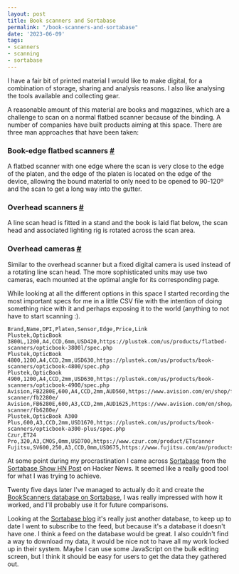 ```yaml
---
layout: post
title: Book scanners and Sortabase
permalink: "/book-scanners-and-sortabase"
date: '2023-06-09'
tags:
- scanners
- scanning
- sortabase
---
```


I have a fair bit of printed material I would like to make digital, for a combination of storage, sharing and analysis reasons. I also like analysing the tools available and collecting gear.

A reasonable amount of this material are books and magazines, which are a challenge to scan on a normal flatbed scanner because of the binding. A number of companies have built products aiming at this space. There are three man approaches that have been taken:

### Book-edge flatbed scanners [#](#book-edge-flatbed-scanners)

A flatbed scanner with one edge where the scan is very close to the edge of the platen, and the edge of the platen is located on the edge of the device, allowing the bound material to only need to be opened to 90-120º and the scan to get a long way into the gutter.

### Overhead scanners [#](#overhead-scanners)

A line scan head is fitted in a stand and the book is laid flat below, the scan head and associated lighting rig is rotated across the scan area.

### Overhead cameras [#](#overhead-cameras)

Similar to the overhead scanner but a fixed digital camera is used instead of a rotating line scan head. The more sophisticated units may use two cameras, each mounted at the optimal angle for its corresponding page.

While looking at all the different options in this space I started recording the most important specs for me in a little CSV file with the intention of doing something nice with it and perhaps exposing it to the world (anything to not have to start scanning :).

    Brand,Name,DPI,Platen,Sensor,Edge,Price,Link
    Plustek,OpticBook 3800L,1200,A4,CCD,6mm,USD420,https://plustek.com/us/products/flatbed-scanners/opticbook-3800l/spec.php
    Plustek,OpticBook 4800,1200,A4,CCD,2mm,USD630,https://plustek.com/us/products/book-scanners/opticbook-4800/spec.php
    Plustek,OpticBook 4900,1200,A4,CCD,2mm,USD630,https://plustek.com/us/products/book-scanners/opticbook-4900/spec.php
    Avision,FB2280E,600,A4,CCD,2mm,AUD560,https://www.avision.com/en/shop/flatbed-scanner/fb2280e/
    Avision,FB6280E,600,A3,CCD,2mm,AUD1625,https://www.avision.com/en/shop/flatbed-scanner/fb6280e/
    Plustek,OpticBook A300 Plus,600,A3,CCD,2mm,USD1670,https://plustek.com/us/products/book-scanners/opticbook-a300-plus/spec.php
    Czur,ET24 Pro,320,A3,CMOS,0mm,USD700,https://www.czur.com/product/ETscanner
    Fujitsu,SV600,250,A3,CCD,0mm,USD675,https://www.fujitsu.com/au/products/computing/peripheral/scanners/soho/sv600/

At some point during my procrastination I came across [Sortabase](https://www.sortabase.com/) from the [Sortabase Show HN Post](https://news.ycombinator.com/item?id=35951126) on Hacker News. It seemed like a really good tool for what I was trying to achieve.

Twenty five days later I've managed to actually do it and create the [BookScanners database on Sortabase](https://www.sortabase.com/BookScanners), I was really impressed with how it worked, and I'll probably use it for future comparisons.

Looking at the [Sortabase blog](https://www.sortabase.com/Sortablog) it's really just another database, to keep up to date I went to subscribe to the feed, but because it's a database it doesn't have one. I think a feed on the database would be great. I also couldn't find a way to download my data, it would be nice not to have all my work locked up in their system. Maybe I can use some JavaScript on the bulk editing screen, but I think it should be easy for users to get the data they gathered out.

